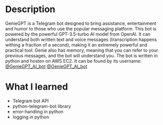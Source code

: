# Description

GenieGPT is a Telegram bot designed to bring assistance, entertainment and humor to those who use the popular messaging platform. This bot is powered by the powerful GPT-3.5-turbo AI model from OpenAI. It can understand both written text and voice messages (transcription happens withing a fraction of a second), making it an extremely powerful and practical tool. Genie also has memory, meaning that you can refer to your previous messages, and the bot will understand you. The bot is written in python and hosten on AWS EC2. It can be found by its username: [@GenieGPT_AI_bot](https://t.me/GenieGPT_AI_bot)
<a href="https://t.me/GenieGPT_AI_bot" target="_blank">@GenieGPT_AI_bot</a>

# What I learned

- Telegram bot API
- python-telegram-bot library
- error-handling in python
- logging in python
